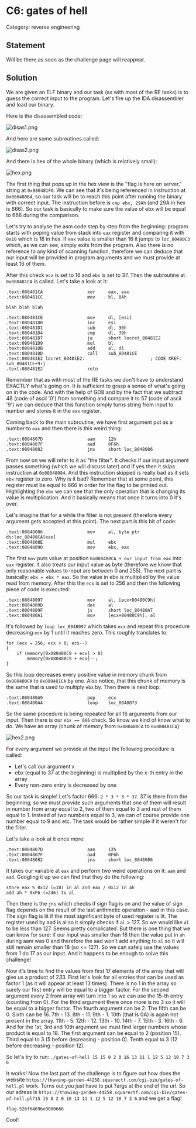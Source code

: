 C6: gates of hell
=================

Category: reverse engineering

Statement
---------

Will be there as soon as the challenge page will reappear.

Solution
--------

We are given an ELF binary and our task (as with most of the RE tasks) is to guess the correct input to the program. Let's fire up the IDA disassembler and load our binary.

Here is the disassembled code:

![disas1.png](disas1.png)

And here are some subroutines called:

![disas2.png](disas2.png)

And there is hex of the whole binary (which is relatively small):

![hex.png](hex.png)

The first thing that pops up in the hex view is the "flag is here on server." string at ```0x080481F0```. We can see that it's being referenced in instruction at ```0x080480B4```, so our task will be to reach this point after running the binary with correct input. The instruction before is ```cmp ebx, 29Ah``` (and 29A in hex is 666). So our task is basically to make sure the value of ebx will be equal to 666 during the comparison.

Let's try to analyse the asm code step by step from the beginning: program starts with poping value from stack into ```eax``` register and comparing it with ```0x10``` which is 16 in hex. If ```eax``` value is smaller than 16 it jumps to ```loc_80480C3``` which, as we can see, simply exits from the program. Also there is no reference to any kind of scanning function, therefore we can deduce that our input will be provided in program arguments and we must provide at least 16 of them.

After this check ```ecx``` is set to 16 and ```ebx``` is set to 37. Then the subroutine at ```0x080481CA``` is called. Let's take a look at it:

```
.text:080481CA                 xor     eax, eax
.text:080481CC                 mov     bl, 0Ah

blah blah blah

.text:080481CE                 mov     dl, [esi]
.text:080481D0                 inc     esi
.text:080481D1                 sub     dl, 30h
.text:080481D4                 cmp     dl, 39h
.text:080481D7                 ja      short locret_80481E2
.text:080481D9                 mul     bl
.text:080481DB                 add     al, dl
.text:080481DD                 call    sub_80481CE
.text:080481E2 locret_80481E2:                         ; CODE XREF: sub_80481CE+9↑j
.text:080481E2                 retn
```

Remember that as with most of the RE tasks we don't have to understand EXACTLY what's going on. It is sufficient to grasp a sense of what's going on in the code. And with the help of GDB and by the fact that we subtract 48 (code of ascii '0') from something and compare it to 57 (code of ascii '9') we can deduce that this function simply turns string from input to number and stores it in the ```eax``` register.

Coming back to the main subroutine, we have first argument put as a number to ```eax``` and then there is this weird thing:

```
.text:0804807D                 aam     12h
.text:0804807F                 aad     0F6h
.text:08048082                 jns     short loc_8048086
```

From now on we will refer to it as "the filter". It checks if our input argument passes something (which we will discuss later) and if yes then it skips instruction at ```0x08048084```. And this instruction skipped is really bad as it sets ```ebx``` register to zero. Why is it bad? Remember that at some point, this register must be equal to 666 in order for the flag to be printed out. Highlighting the ```ebx``` we can see that the only operation that is changing its value is multiplication. And it basically means that once it turns into 0 it's over.

Let's imagine that for a while the filter is not present (therefore every argument gets accepted at this point). The next part is this bit of code:

```
.text:08048086                 mov     al, byte ptr ds:loc_80480CA[eax]
.text:0804808E                 mul     ebx
.text:08048090                 mov     ebx, eax
```

The first ```mov``` puts value at position ```0x080480CA + our input from eax``` into ```eax``` register. It also treats our input value as byte (therefore we know that only reasonable values to input are between 0 and 255). The next part is basically: ```ebx = ebx * eax```. So the value in ebx is multiplied by the value read from memory. After this the ```ecx``` is set to 256 and then the following piece of code is executed:

```
.text:08048097                 mov     al, [ecx+80480C9h]
.text:0804809D                 dec     al
.text:0804809F                 js      short loc_80480A7
.text:080480A1                 mov     [ecx+80480C9h], al
```

It's followed by ```loop loc_8048097``` which takes ```ecx``` and repeat this procedure decreasing ```ecx``` by 1 until it reaches zero. This roughly translates to:
```
for (ecx = 256; ecx > 0; ecx--)
{
    if (memory[0x080480C9 + ecx] > 0)
        memory[0x080480C9 + ecx]--;
}
```

So this loop decreases every positive value in memory chunk from ```0x080480CA``` to ```0x080481CA``` by one. Also notice, that this chunk of memory is the same that is used to multiply ```ebx``` by. Then there is next loop:

```
.text:080480A9                 pop     ecx
.text:080480AA                 loop    loc_8048073
```

So the same procedure is being repeated for all 16 arguments from our input. Then there is our ```ebx == 666``` check. So know we kind of know what to do. We have an array (chunk of memory from ```0x080480CA``` to ```0x080481CA```):

![hex2.png](hex2.png)

For every argument we provide at the input the following procedure is called:

* Let's call our argument x
* ebx (equal to 37 at the beginning) is multiplied by the x-th entry in the array
* Every non-zero entry is decreased by one

So our task is simple! Let's factor 666: ```2 * 3 * 3 * 37```. 37 is there from the beginning, so we must provide such arguments that one of them will result in number from array equal to 2, two of them equal to 3 and rest of them equal to 1. Instead of two numbers equal to 3, we can of course provide one number equal to 9 and etc. The task would be rather simple if it weren't for the filter.

Let's take a look at it once more:
```
.text:0804807D                 aam     12h
.text:0804807F                 aad     0F6h
.text:08048082                 jns     short loc_8048086
```

It takes our variable at ```eax``` and perform two weird operations on it: ```aam``` and ```aad```. Googling it up we can find that they do the following:

```
store eax % 0x12 (=18) in al and eax / 0x12 in ah
add ah * 0xF6 (=246) to al
```

Then there is the ```jns``` which checks if sign flag is on and the value of sign flag depends on the result of the last arithmetic operation - aad in this case. The sign flag is lit if the most significant byte of used register is lit. The register used by aad is al so it simply checks if ```al``` > 127. So we would like ```al``` to be less than 127. Seems pretty complicated. But there is one thing that we can know for sure: if our input was smaller than 18 then the value put in ```ah``` during aam was 0 and therefore the aad won't add anything to ```al``` so it will still remain smaller than 18 (so <= 127). So we can safely use the values from 1 do 17 as our input. And it happens to be enough to solve this challenge!

Now it's time to find the values from first 17 elements of the array that will give us a product of 2*3*3. First let's look for all entries that can be used as factor 1 (as it will appear at least 13 times). There is no 1 in the array so surely our first entry will be equal to a bigger factor. For the second argument every 2 from array will turn into 1 so we can use the 15-th entry (counting from 0). For the third argument there once more is no 3 so it will be equal to a bigger factor. The fourth argument can be 2. The fifth can be 0. Sixth can be 16. 7th - 13. 8th - 11. 9th - 1. 10th (that is 0A) is again not present in the array. 11th - 5. 12th - 12. 13th - 10. 14th - 7. 15th - 3. 16th - 6. And for the 1st, 3rd and 10th argument we must find larger numbers whose product is equal to 18. The first argument can be equal to 2 (position 15). Third equal to 3 (5 before decreasing - position 0). Tenth equal to 3 (12 before decreasing - position 12).

So let's try to run: ```./gates-of-hell 15 15 0 2 0 16 13 11 1 12 5 12 10 7 3 6```

It works! Now the last part of the challenge is to figure out how does the website ```https://thawing-garden-44258.squarectf.com/cgi-bin/gates-of-hell.pl``` work. Turns out you just have to put ?args at the end of the url. So our adress is ```https://thawing-garden-44258.squarectf.com/cgi-bin/gates-of-hell.pl?15 15 0 2 0 16 13 11 1 12 5 12 10 7 3 6``` and we get a flag!

```flag-526f64696e0000666```

Cool!
